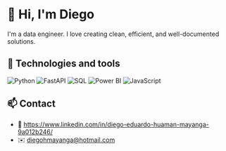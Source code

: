 # 👋 Hi, I'm Diego

I'm a data engineer. I love creating clean, efficient, and well-documented solutions.

## 🧰 Technologies and tools

![Python](https://img.shields.io/badge/-Python-3776AB?style=flat&logo=python&logoColor=white)
![FastAPI](https://img.shields.io/badge/-FastAPI-009688?style=flat&logo=fastapi&logoColor=white)
![SQL](https://img.shields.io/badge/-SQL-003B57?style=flat&logo=mysql&logoColor=white)
![Power BI](https://img.shields.io/badge/-PowerBI-F2C811?style=flat&logo=powerbi&logoColor=black)
![JavaScript](https://img.shields.io/badge/-JavaScript-F7DF1E?style=flat&logo=javascript&logoColor=black)

## 📫 Contact
- 💼 https://www.linkedin.com/in/diego-eduardo-huaman-mayanga-9a012b246/
- ✉️ diegohmayanga@hotmail.com
